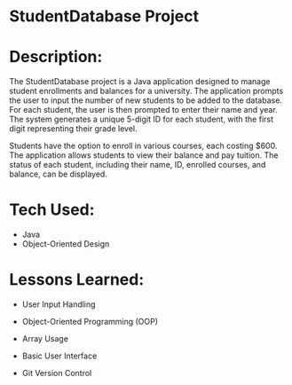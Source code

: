 # StudentDatabase Project

# Description:
The StudentDatabase project is a Java application designed to manage student enrollments and balances for a university. The application prompts the user to input the number of new students to be added to the database. For each student, the user is then prompted to enter their name and year. The system generates a unique 5-digit ID for each student, with the first digit representing their grade level.

Students have the option to enroll in various courses, each costing $600. The application allows students to view their balance and pay tuition. The status of each student, including their name, ID, enrolled courses, and balance, can be displayed.

# Tech Used:
- Java
- Object-Oriented Design

# Lessons Learned:
- User Input Handling

- Object-Oriented Programming (OOP)

- Array Usage

- Basic User Interface

- Git Version Control
